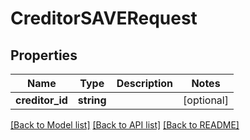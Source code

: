 # CreditorSAVERequest

## Properties
Name | Type | Description | Notes
------------ | ------------- | ------------- | -------------
**creditor_id** | **string** |  | [optional] 

[[Back to Model list]](../README.md#documentation-for-models) [[Back to API list]](../README.md#documentation-for-api-endpoints) [[Back to README]](../README.md)


